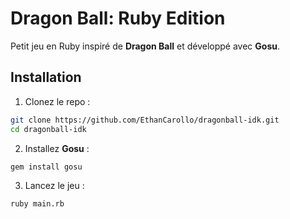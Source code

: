 # Dragon Ball: Ruby Edition

Petit jeu en Ruby inspiré de **Dragon Ball** et développé avec **Gosu**.

## Installation

1. Clonez le repo :
```bash
git clone https://github.com/EthanCarollo/dragonball-idk.git
cd dragonball-idk
```
2. Installez **Gosu** :
```bash
gem install gosu
```
3. Lancez le jeu :
```bash
ruby main.rb
```


